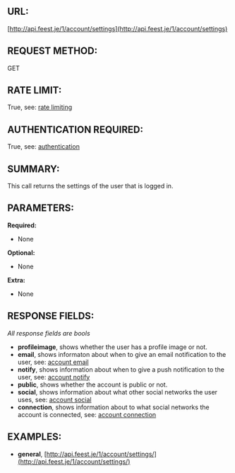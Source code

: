 URL:
----
[http://api.feest.je/1/account/settings](http://api.feest.je/1/account/settings)

REQUEST METHOD:
---------------
GET

RATE LIMIT:
-----------
True, see: [rate limiting](parts/rate-limiting.md)

AUTHENTICATION REQUIRED:
------------------------
True, see: [authentication](parts/authentication.md)

SUMMARY:
--------
This call returns the settings of the user that is logged in.

PARAMETERS:
-----------

**Required:**

 - None

**Optional:**

 - None

**Extra:**

 - None

RESPONSE FIELDS:
----------------

*All response fields are bools*

 - **profileimage**, shows whether the user has a profile image or not.
 - **email**, shows informaton about when to give an email notification to the user, see: [account email](parts/account-email.md)
 - **notify**, shows information about when to give a push notification to the user, see: [account notify](parts/account-notify.md)
 - **public**, shows whether the account is public or not.
 - **social**, shows information about what other social networks the user uses, see: [account social](parts/account-social.md)
 - **connection**, shows information about to what social networks the account is connected, see: [account connection](parts/account-connection.md)


EXAMPLES:
---------
 - **general**, [http://api.feest.je/1/account/settings/](http://api.feest.je/1/account/settings/)